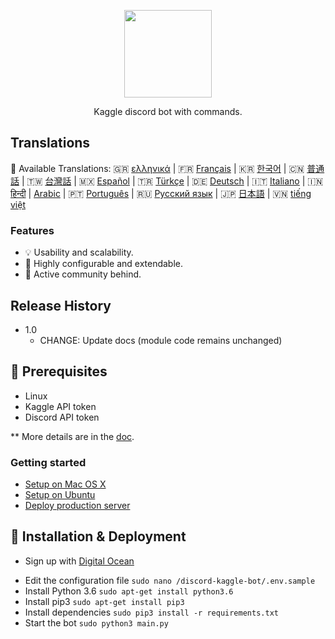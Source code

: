 <p align="center">
<img src="https://i.imgur.com/gnQOePm.png" width="140" align="center">
  </p>
<p align="center">
  <a href="https://bitlits.com">
  </a>
</p>

<p align="center">
  Kaggle discord bot with commands.
</p>

## Translations
:memo: Available Translations: 🇬🇷 [ελληνικά](https://github.com/Jfaler/discord-kaggle-bot/blob/master/doc/) | 🇫🇷 [Français](https://github.com/Jfaler/discord-kaggle-bot/blob/master/doc/) | 🇰🇷 [한국어](https://github.com/Jfaler/discord-kaggle-bot/blob/master/doc/KO_README.md) | 🇨🇳 [普通話](https://github.com/Jfaler/discord-kaggle-bot/blob/master/doc/) | 🇹🇼 [台灣話](https://github.com/Jfaler/discord-kaggle-bot/blob/master/doc/) | 🇲🇽 [Español](https://github.com/Jfaler/discord-kaggle-bot/blob/master/doc/) | 🇹🇷 [Türkçe](https://github.com/Jfaler/discord-kaggle-bot/blob/master/doc/) | 🇩🇪 [Deutsch](https://github.com/Jfaler/discord-kaggle-bot/blob/master/doc/) | 🇮🇹 [Italiano](https://github.com/Jfaler/discord-kaggle-bot/blob/master/doc/) | 🇮🇳 [हिन्दी](https://github.com/Jfaler/discord-kaggle-bot/blob/master/doc/) | [Arabic](https://github.com/Jfaler/discord-kaggle-bot/blob/master/doc/) | 🇵🇹 [Português](https://github.com/Jfaler/discord-kaggle-bot/blob/master/doc/) | 🇷🇺 [Русский язык](https://github.com/Jfaler/discord-kaggle-bot/blob/master/doc/) | 🇯🇵 [日本語](https://github.com/Jfaler/discord-kaggle-bot/blob/master/doc/) | 🇻🇳 [tiếng việt](https://github.com/Jfaler/discord-kaggle-bot/blob/master/doc/)

### Features

* 💡 Usability and scalability.
* 🔧 Highly configurable and extendable.
* 💬 Active community behind.

## Release History

* 1.0
    * CHANGE: Update docs (module code remains unchanged)

## 🔧 Prerequisites 

* Linux
* Kaggle API token
* Discord API token


** More details are in the [doc](doc).

### Getting started

* [Setup on Mac OS X](doc/setup-local-osx.md)
* [Setup on Ubuntu](doc/setup-local-ubuntu.md)
* [Deploy production server](doc/deploy-production-server.md)

## 🚀 Installation & Deployment

* <p>Sign up with <a target="_blank" href="https://m.do.co/c/397fb2277475">Digital Ocean</a><img width="1" height="1" border="0" alt="" style="border:none !important; margin:0px !important;" /></p>
* Edit the configuration file `sudo nano /discord-kaggle-bot/.env.sample`
* Install Python 3.6 `sudo apt-get install python3.6`
* Install pip3 `sudo apt-get install pip3`
* Install dependencies `sudo pip3 install -r requirements.txt`
* Start the bot `sudo python3 main.py`
